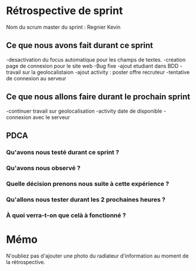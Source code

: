 # Rétrospective de sprint

Nom du scrum master du sprint : Regnier Kevin

## Ce que nous avons fait durant ce sprint
-desactivation du focus automatique pour les champs de textes.
-creation page de connexion pour le site web
-Bug fixe
-ajout etudiant dans BDD
-travail sur la geolocalistaion
-ajout activity : poster offre recruteur
-tentative de connexion au serveur

## Ce que nous allons faire durant le prochain sprint
-continuer travail sur geolocalisation
-activity date de disponible
-connexion avec le serveur



## PDCA 
### Qu'avons nous testé durant ce sprint ? 

### Qu'avons nous observé ? 

### Quelle décision prenons nous suite à cette expérience ? 

### Qu'allons nous tester durant les 2 prochaines heures ? 

### À quoi verra-t-on que celà à fonctionné ?

# Mémo
N'oubliez pas d'ajouter une photo du radiateur d'information au moment de la rétrospective.
